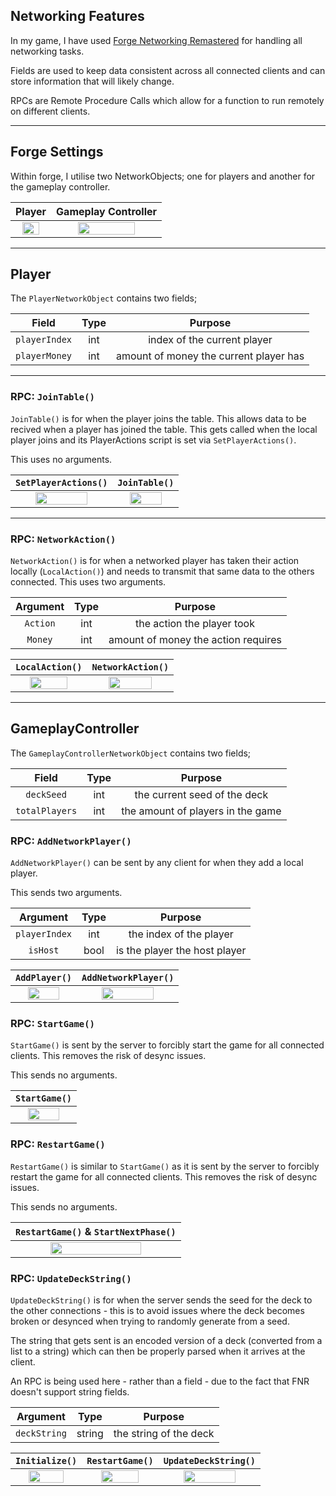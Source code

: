 ## Networking Features

In my game, I have used [Forge Networking Remastered](https://forgenetworkingremastered.readthedocs.io/en/latest/) for handling all networking tasks.

Fields are used to keep data consistent across all connected clients and can store information that will likely change.

RPCs are Remote Procedure Calls which allow for a function to run remotely on different clients.

---

## Forge Settings

Within forge, I utilise two NetworkObjects; one for players and another for the gameplay controller.

| Player | Gameplay Controller |
| :---: | :---: |
| <img src="./img/Networking/PlayerNetworkObject.png" width=75%> | <img src="./img/Networking/GameplayControllerNetworkObject.png" width=75%> |

---

## Player
The `PlayerNetworkObject` contains two fields;

| Field | Type | Purpose |
| :---: | :---: | :---: |
| `playerIndex` | int | index of the current player |
| `playerMoney` | int | amount of money the current player has |

---

### RPC: `JoinTable()`

`JoinTable()` is for when the player joins the table. This allows data to be recived when a player has joined the table. This gets called when the local player joins and its PlayerActions script is set via `SetPlayerActions()`.

This uses no arguments.

| `SetPlayerActions()` | `JoinTable()` |
| :---: | :---: |
| <img src="./img/Networking/PlayerSetPlayerActions.png" width=75%> | <img src="./img/Networking/PlayerJoinTable.png" width=75%> |

---

### RPC: `NetworkAction()`

`NetworkAction()` is for when a networked player has taken their action locally (`LocalAction()`) and needs to transmit that same data to the others connected. This uses two arguments.

| Argument | Type | Purpose |
| :---: | :---: | :---: |
| `Action` | int | the action the player took |
| `Money` | int | amount of money the action requires |

| `LocalAction()` | `NetworkAction()` |
| :---: | :---: |
| <img src="./img/Networking/PlayerSetPlayerActions.png" width=75%> | <img src="./img/Networking/PlayerNetworkAction.png" width=75%> |

---

## GameplayController
The `GameplayControllerNetworkObject` contains two fields;

| Field | Type | Purpose |
| :---: | :---: | :---: |
| `deckSeed` | int | the current seed of the deck |
| `totalPlayers` | int | the amount of players in the game |

### RPC: `AddNetworkPlayer()`

`AddNetworkPlayer()` can be sent by any client for when they add a local player.

This sends two arguments.

| Argument | Type | Purpose |
| :---: | :---: | :---: |
| `playerIndex` | int | the index of the player |
| `isHost` | bool | is the player the host player |

| `AddPlayer()` | `AddNetworkPlayer()` |
| :---: | :---: |
| <img src="./img/Networking/GameplayControllerAddPlayer.png" width=75%> | <img src="./img/Networking/GameplayControllerAddNetworkPlayer.png" width=75%> |

### RPC: `StartGame()`

`StartGame()` is sent by the server to forcibly start the game for all connected clients. This removes the risk of desync issues.

This sends no arguments.

| `StartGame()` |
| :---: |
| <img src="./img/Networking/GameplayControllerStartGame.png" width=75%> |

### RPC: `RestartGame()`

`RestartGame()` is similar to `StartGame()` as it is sent by the server to forcibly restart the game for all connected clients. This removes the risk of desync issues.

This sends no arguments.

| `RestartGame()` & `StartNextPhase()` |
| :---: |
| <img src="./img/Networking/GameplayControllerRestartGameNetwork.png" width=75%> |

### RPC: `UpdateDeckString()`

`UpdateDeckString()` is for when the server sends the seed for the deck to the other connections - this is to avoid issues where the deck becomes broken or desynced when trying to randomly generate from a seed.

The string that gets sent is an encoded version of a deck (converted from a list to a string) which can then be properly parsed when it arrives at the client.

An RPC is being used here - rather than a field - due to the fact that FNR doesn't support string fields.

| Argument | Type | Purpose |
| :---: | :---: | :---: |
| `deckString` | string | the string of the deck |

| `Initialize()` | `RestartGame()` | `UpdateDeckString()` |
| :---: | :---: | :---: |
| <img src="./img/Networking/GameplayControllerInitialize.png" width=75%> | <img src="./img/Networking/GameplayControllerRestartGame.png" width=75%> | <img src="./img/Networking/GameplayControllerUpdateDeckString.png" width=75%> |